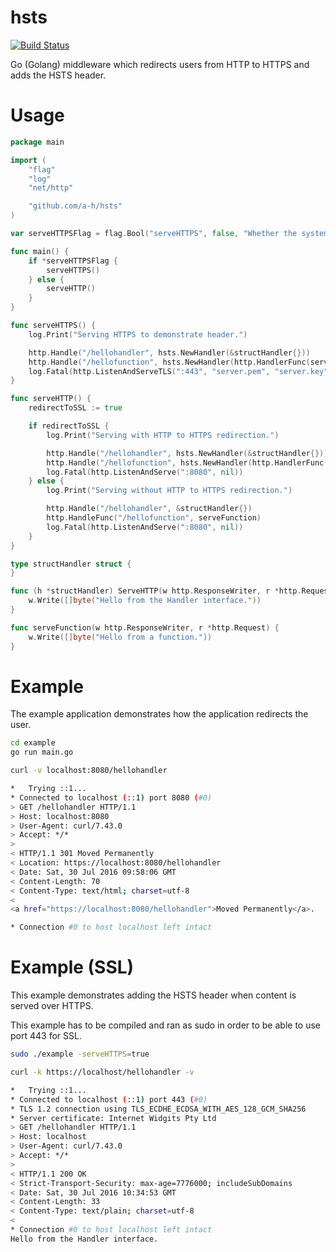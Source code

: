 # hsts

[![Build Status](https://travis-ci.org/travis-ci/travis-web.svg?branch=master)](https://travis-ci.org/travis-ci/travis-web)

Go (Golang) middleware which redirects users from HTTP to HTTPS and adds 
the HSTS header.

# Usage

```go
package main

import (
	"flag"
	"log"
	"net/http"

	"github.com/a-h/hsts"
)

var serveHTTPSFlag = flag.Bool("serveHTTPS", false, "Whether the system should serve SSL using the example certificate.")

func main() {
	if *serveHTTPSFlag {
		serveHTTPS()
	} else {
		serveHTTP()
	}
}

func serveHTTPS() {
	log.Print("Serving HTTPS to demonstrate header.")

	http.Handle("/hellohandler", hsts.NewHandler(&structHandler{}))
	http.Handle("/hellofunction", hsts.NewHandler(http.HandlerFunc(serveFunction)))
	log.Fatal(http.ListenAndServeTLS(":443", "server.pem", "server.key", nil))
}

func serveHTTP() {
	redirectToSSL := true

	if redirectToSSL {
		log.Print("Serving with HTTP to HTTPS redirection.")

		http.Handle("/hellohandler", hsts.NewHandler(&structHandler{}))
		http.Handle("/hellofunction", hsts.NewHandler(http.HandlerFunc(serveFunction)))
		log.Fatal(http.ListenAndServe(":8080", nil))
	} else {
		log.Print("Serving without HTTP to HTTPS redirection.")

		http.Handle("/hellohandler", &structHandler{})
		http.HandleFunc("/hellofunction", serveFunction)
		log.Fatal(http.ListenAndServe(":8080", nil))
	}
}

type structHandler struct {
}

func (h *structHandler) ServeHTTP(w http.ResponseWriter, r *http.Request) {
	w.Write([]byte("Hello from the Handler interface."))
}

func serveFunction(w http.ResponseWriter, r *http.Request) {
	w.Write([]byte("Hello from a function."))
}
```

# Example
The example application demonstrates how the application redirects the user.

```bash
cd example
go run main.go
```

```bash
curl -v localhost:8080/hellohandler
```

```bash
*   Trying ::1...
* Connected to localhost (::1) port 8080 (#0)
> GET /hellohandler HTTP/1.1
> Host: localhost:8080
> User-Agent: curl/7.43.0
> Accept: */*
>
< HTTP/1.1 301 Moved Permanently
< Location: https://localhost:8080/hellohandler
< Date: Sat, 30 Jul 2016 09:58:06 GMT
< Content-Length: 70
< Content-Type: text/html; charset=utf-8
<
<a href="https://localhost:8080/hellohandler">Moved Permanently</a>.

* Connection #0 to host localhost left intact
```

# Example (SSL)
This example demonstrates adding the HSTS header when content is served over HTTPS.

This example has to be compiled and ran as sudo in order to be able to use port 443 for SSL. 

```bash
sudo ./example -serveHTTPS=true
```

```bash
curl -k https://localhost/hellohandler -v
```

```bash
*   Trying ::1...
* Connected to localhost (::1) port 443 (#0)
* TLS 1.2 connection using TLS_ECDHE_ECDSA_WITH_AES_128_GCM_SHA256
* Server certificate: Internet Widgits Pty Ltd
> GET /hellohandler HTTP/1.1
> Host: localhost
> User-Agent: curl/7.43.0
> Accept: */*
>
< HTTP/1.1 200 OK
< Strict-Transport-Security: max-age=7776000; includeSubDomains
< Date: Sat, 30 Jul 2016 10:34:53 GMT
< Content-Length: 33
< Content-Type: text/plain; charset=utf-8
<
* Connection #0 to host localhost left intact
Hello from the Handler interface.
```
